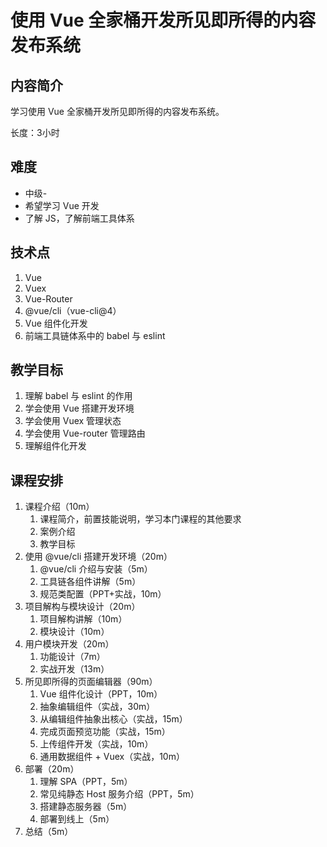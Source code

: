 使用 Vue 全家桶开发所见即所得的内容发布系统
========

内容简介
--------

学习使用 Vue 全家桶开发所见即所得的内容发布系统。

长度：3小时

难度
--------

* 中级-
* 希望学习 Vue 开发
* 了解 JS，了解前端工具体系

技术点
--------

1. Vue
2. Vuex
3. Vue-Router
4. @vue/cli（vue-cli@4）
5. Vue 组件化开发
6. 前端工具链体系中的 babel 与 eslint

教学目标
--------

1. 理解 babel 与 eslint 的作用
2. 学会使用 Vue 搭建开发环境
3. 学会使用 Vuex 管理状态
4. 学会使用 Vue-router 管理路由
5. 理解组件化开发

课程安排
--------

1. 课程介绍（10m）
    1. 课程简介，前置技能说明，学习本门课程的其他要求
    2. 案例介绍
    3. 教学目标
2. 使用 @vue/cli 搭建开发环境（20m）
    1. @vue/cli 介绍与安装（5m）
    2. 工具链各组件讲解（5m）
    3. 规范类配置（PPT+实战，10m）
3. 项目解构与模块设计（20m）
    1. 项目解构讲解（10m）
    2. 模块设计（10m）
4. 用户模块开发（20m）
    1. 功能设计（7m）
    2. 实战开发（13m）
5. 所见即所得的页面编辑器（90m）
    1. Vue 组件化设计（PPT，10m）
    2. 抽象编辑组件（实战，30m）
    3. 从编辑组件抽象出核心（实战，15m）
    4. 完成页面预览功能（实战，15m）
    5. 上传组件开发（实战，10m）
    6. 通用数据组件 + Vuex（实战，10m）
6. 部署（20m）
    1. 理解 SPA（PPT，5m）
    2. 常见纯静态 Host 服务介绍（PPT，5m）
    3. 搭建静态服务器（5m）
    3. 部署到线上（5m）
7. 总结（5m）

